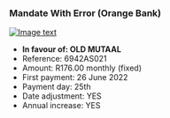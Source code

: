 ### Mandate With Error (Orange Bank)

[![Image text]({{site.baseurl}}/assets/img/mandate_error.png)](https://preprod.nanoteq.com/orange/qrinfo?qrstring=TlE0MQpPTEQgTVVUQUFMCjY5NDJBUzAyMQpSMTc2LjAwIG1vbnRobHkgKGZpeGVkKQoyNiBKdW5lIDIwMjIKMjV0aApZRVMKWUVTCnd3dy5ncmVlbmJhbmsuY29tCkVqd1cyT0I1cnozVUhVQ3BkQmxycmU3T1JCVnlMNmtoMS9UYml0OGorUTBERmMxTkhibElTWTQ5NURwYTgwanBBVGprZ1p0MDArSlMyUWFvZ1JkT24rcz0=)

- **In favour of: OLD MUTAAL**
- Reference: 6942AS021
- Amount: R176.00 monthly (fixed)
- First payment: 26 June 2022
- Payment day: 25th
- Date adjustment: YES
- Annual increase: YES
